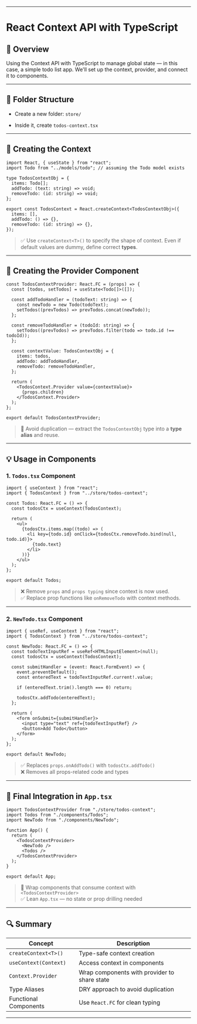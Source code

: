 

---

# React Context API with TypeScript

## 🧠 Overview

Using the Context API with TypeScript to manage global state — in this case, a simple todo list app. We'll set up the context, provider, and connect it to components.

---

## 📁 Folder Structure

- Create a new folder: `store/`
    
- Inside it, create `todos-context.tsx`
    

---

## 🔧 Creating the Context

```tsx
import React, { useState } from "react";
import Todo from "../models/todo"; // assuming the Todo model exists

type TodosContextObj = {
  items: Todo[];
  addTodo: (text: string) => void;
  removeTodo: (id: string) => void;
};

export const TodosContext = React.createContext<TodosContextObj>({
  items: [],
  addTodo: () => {},
  removeTodo: (id: string) => {},
});
```

> ✅ Use `createContext<T>()` to specify the shape of context. Even if default values are dummy, define correct **types**.

---

## 🧱 Creating the Provider Component

```tsx
const TodosContextProvider: React.FC = (props) => {
  const [todos, setTodos] = useState<Todo[]>([]);

  const addTodoHandler = (todoText: string) => {
    const newTodo = new Todo(todoText);
    setTodos((prevTodos) => prevTodos.concat(newTodo));
  };

  const removeTodoHandler = (todoId: string) => {
    setTodos((prevTodos) => prevTodos.filter(todo => todo.id !== todoId));
  };

  const contextValue: TodosContextObj = {
    items: todos,
    addTodo: addTodoHandler,
    removeTodo: removeTodoHandler,
  };

  return (
    <TodosContext.Provider value={contextValue}>
      {props.children}
    </TodosContext.Provider>
  );
};

export default TodosContextProvider;
```

> 🧠 Avoid duplication — extract the `TodosContextObj` type into a **type alias** and reuse.

---

## 💡 Usage in Components

### 1. `Todos.tsx` Component

```tsx
import { useContext } from "react";
import { TodosContext } from "../store/todos-context";

const Todos: React.FC = () => {
  const todosCtx = useContext(TodosContext);

  return (
    <ul>
      {todosCtx.items.map((todo) => (
        <li key={todo.id} onClick={todosCtx.removeTodo.bind(null, todo.id)}>
          {todo.text}
        </li>
      ))}
    </ul>
  );
};

export default Todos;
```

> ❌ Remove `props` and `props typing` since context is now used.  
> ✅ Replace prop functions like `onRemoveTodo` with context methods.

---

### 2. `NewTodo.tsx` Component

```tsx
import { useRef, useContext } from "react";
import { TodosContext } from "../store/todos-context";

const NewTodo: React.FC = () => {
  const todoTextInputRef = useRef<HTMLInputElement>(null);
  const todosCtx = useContext(TodosContext);

  const submitHandler = (event: React.FormEvent) => {
    event.preventDefault();
    const enteredText = todoTextInputRef.current!.value;

    if (enteredText.trim().length === 0) return;

    todosCtx.addTodo(enteredText);
  };

  return (
    <form onSubmit={submitHandler}>
      <input type="text" ref={todoTextInputRef} />
      <button>Add Todo</button>
    </form>
  );
};

export default NewTodo;
```

> ✅ Replaces `props.onAddTodo()` with `todosCtx.addTodo()`  
> ❌ Removes all props-related code and types

---

## 🏁 Final Integration in `App.tsx`

```tsx
import TodosContextProvider from "./store/todos-context";
import Todos from "./components/Todos";
import NewTodo from "./components/NewTodo";

function App() {
  return (
    <TodosContextProvider>
      <NewTodo />
      <Todos />
    </TodosContextProvider>
  );
}

export default App;
```

> 🎯 Wrap components that consume context with `<TodosContextProvider>`  
> ✅ Lean `App.tsx` — no state or prop drilling needed

---

## 🔍 Summary

|Concept|Description|
|---|---|
|`createContext<T>()`|Type-safe context creation|
|`useContext(Context)`|Access context in components|
|`Context.Provider`|Wrap components with provider to share state|
|Type Aliases|DRY approach to avoid duplication|
|Functional Components|Use `React.FC` for clean typing|

---
